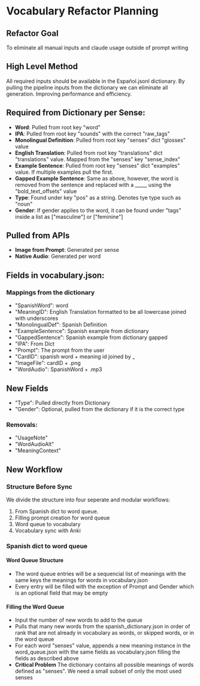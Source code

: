 # Vocabulary Refactor Planning 

## Refactor Goal

To eliminate all manual inputs and claude usage outside of prompt writing

## High Level Method

All required inputs should be available in the Español.jsonl dictionary. By pulling the pipeline inputs from the dictionary we can eliminate all generation. Improving performance and efficiency. 

## Required from Dictionary per Sense:

- **Word**: Pulled from root key "word"
- **IPA**: Pulled from root key "sounds" with the correct "raw_tags"
- **Monolingual Definition**: Pulled from root key "senses" dict "glosses" value
- **English Translation**: Pulled from root key "translations" dict "translations" value. Mapped from the "senses" key "sense_index"
- **Example Sentence**: Pulled from root key "senses" dict "examples" value. If multiple examples pull the first.
- **Gapped Example Sentence**: Same as above, however, the word is removed from the sentence and replaced with a _____ using the "bold_text_offsets" value
- **Type**: Found under key "pos" as a string. Denotes tye type such as "noun"
- **Gender**: If gender applies to the word, it can be found under "tags" inside a list as ["masculine"] or ["feminine"]

## Pulled from APIs
- **Image from Prompt**: Generated per sense
- **Native Audio**: Generated per word

## Fields in vocabulary.json:
### Mappings from the dictionary
- "SpanishWord": word
- "MeaningID": English Translation formatted to be all lowercase joined with underscores
- "MonolingualDef": Spanish Definition
- "ExampleSentence": Spanish example from dictionary
- "GappedSentence": Spanish example from dictionary gapped
- "IPA": From Dict 
- "Prompt": The prompt from the user
- "CardID": spanish word + meaning id joined by _
- "ImageFile": cardID + .png 
- "WordAudio": SpanishWord + .mp3

## New Fields
- "Type": Pulled directly from Dictionary
- "Gender": Optional, pulled from the dictionary if it is the correct type

### Removals:
- "UsageNote"
- "WordAudioAlt"
- "MeaningContext"

## New Workflow

### Structure Before Sync
We divide the structure into four seperate and modular workflows:
1) From Spanish dict to word queue. 
2) Filling prompt creation for word queue 
3) Word queue to vocabulary
4) Vocabulary sync with Anki

### Spanish dict to word queue 
#### Word Queue Structure
- The word queue entries will be a sequencial list of meanings with the same keys the meanings for words in vocabulary.json
- Every entry will be filled with the exception of Prompt and Gender which is an optional field that may be empty

#### Filling the Word Queue
- Input the number of new words to add to the queue 
- Pulls that many new words from the spanish_dictionary.json in order of rank that are not already in vocabulary as words, or skipped words, or in the word queue
- For each word "senses" value, appends a new meaning instance in the word_queue.json with the same fields as vocabulary.json filling the fields as described above 
- **Critical Problem** The dictionary contains all possible meanings of words defined as "senses". We need a small subset of only the most used senses
